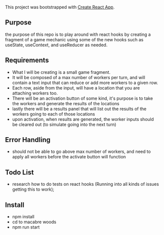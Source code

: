 This project was bootstrapped with [Create React App](https://github.com/facebook/create-react-app).

## Purpose 
the purpose of this repo is to play around with react hooks by creating a fragment of a game mechanic using some of the new hooks such as useState, useContext, and useReducer as needed.

## Requirements
- What I will be creating is a small game fragment.  
- It will be composed of a max number of workers per turn, and will contain a text input that can reduce or add more workers to a given row.  
- Each row, aside from the input, will have a location that you are attaching workers too.
- There will be an activation button of some kind, it's purpose is to take the workers and generate the results of the locations
- lastly there will be a results panel that will list out the results of the workers going to each of those locations
- upon activation, when results are generated, the worker inputs should be cleared out (to simulate going into the next turn)

## Error Handling
- should not be able to go above max number of workers, and need to apply all workers before the activate button will function

## Todo List
- research how to do tests on react hooks (Running into all kinds of issues getting this to work);

## Install
- npm install
- cd to macabre woods
- npm run start
